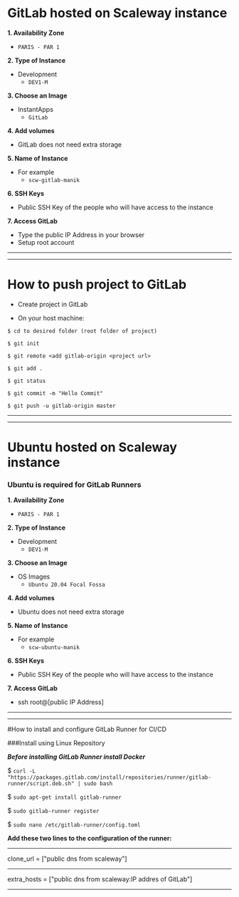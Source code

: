# GitLab hosted on Scaleway instance 

**1. Availability Zone**
- `PARIS - PAR 1`

**2. Type of Instance**
- Development
  - `DEV1-M`

**3. Choose an Image**
- InstantApps
  - `GitLab`

**4. Add volumes**
- GitLab does not need extra storage
  
**5. Name of Instance**
- For example
  - `scw-gitlab-manik`

**6. SSH Keys**
- Public SSH Key of the people who will have access to the instance

**7. Access GitLab**
- Type the public IP Address in your browser 
- Setup root account

<hr>
<hr>

# How to push project to GitLab

- Create project in GitLab

- On your host machine:

`$ cd to desired folder (root folder of project)`

`$ git init`

`$ git remote <add gitlab-origin <project url>`

`$ git add .`

`$ git status`

`$ git commit -m "Hello Commit"`

`$ git push -u gitlab-origin master`

<hr>
<hr>

# Ubuntu hosted on Scaleway instance
### Ubuntu is required for GitLab Runners

**1. Availability Zone**
- `PARIS - PAR 1`

**2. Type of Instance**
- Development
    - `DEV1-M`

**3. Choose an Image**
- OS Images
    - `Ubuntu 20.04 Focal Fossa`

**4. Add volumes**
- Ubuntu does not need extra storage

**5. Name of Instance**
- For example
    - `scw-ubuntu-manik`

**6. SSH Keys**
- Public SSH Key of the people who will have access to the instance

**7. Access GitLab**
- ssh root@[public IP Address]

<hr>
<hr>

#How to install and configure GitLab Runner for CI/CD

###Install using Linux Repository

**_Before installing GitLab Runner install Docker_**

$ `curl -L "https://packages.gitlab.com/install/repositories/runner/gitlab-runner/script.deb.sh" | sudo bash`

$ `sudo apt-get install gitlab-runner`

$ `sudo gitlab-runner register`

$ `sudo nano /etc/gitlab-runner/config.toml`

**Add these two lines to the configuration of the runner:**
<hr>
clone_url = ["public dns from scaleway"]
<hr>
extra_hosts = ["public dns from scaleway:IP addres of GitLab"]
<hr>


